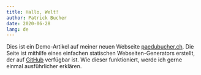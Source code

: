 ```yaml
---
title: Hallo, Welt!
author: Patrick Bucher
date: 2020-06-28
lang: de
---
```


Dies ist ein Demo-Artikel auf meiner neuen Webseite
[paedubucher.ch](http://paedubucher.ch). Die Seite ist mithilfe eines einfachen
statischen Webseiten-Generators erstellt, der auf
[GitHub](https://github.com/patrickbucher/paedubucher.ch) verfügbar ist. Wie
dieser funktioniert, werde ich gerne einmal ausführlicher erklären.

